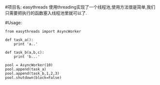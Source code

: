 #项目名:
easythreads
使用threading实现了一个线程池,使用方法很是简单,我们只需要把执行的函数塞入线程池里就可以了.

#Usage:

```
from easythreads import AsyncWorker

def task_a():
    print 'a..'    

def task_b(a,b,c):
    print 'b...'

pool = AsyncWorker(10)
pool.append(task_a)
pool.append(task_b,1,2,3)
pool.shutdown(block=False) 
```  
